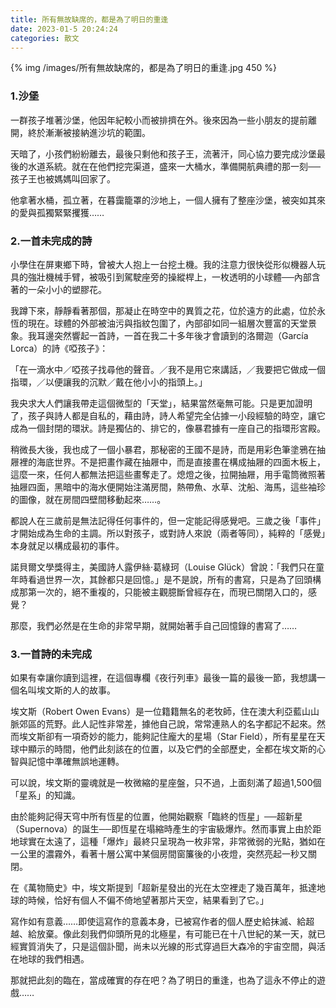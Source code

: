 ```yaml
---
title: 所有無故缺席的，都是為了明日的重逢
date: 2023-01-5 20:24:24
categories: 散文
---
```


{% img /images/所有無故缺席的，都是為了明日的重逢.jpg 450 %}

### 1.沙堡

一群孩子堆著沙堡，他因年紀較小而被排擠在外。後來因為一些小朋友的提前離開，終於漸漸被接納進沙坑的範圍。

天暗了，小孩們紛紛離去，最後只剩他和孩子王，流著汗，同心協力要完成沙堡最後的水道系統。就在在他們挖完渠道，盛來一大桶水，準備開航典禮的那一刻──孩子王也被媽媽叫回家了。

他拿著水桶，孤立著，在暮靄籠罩的沙地上，一個人擁有了整座沙堡，被突如其來的愛與孤獨緊緊攫獲……

<!-- more -->

### 2.一首未完成的詩

小學住在屏東鄉下時，曾被大人抱上一台挖土機。我的注意力很快從形似機器人玩具的強壯機械手臂，被吸引到駕駛座旁的操縱桿上，一枚透明的小球體──內部含著的一朵小小的塑膠花。

我蹲下來，靜靜看著那個，那凝止在時空中的異質之花，位於遠方的此處，位於永恆的現在。球體的外部被油污與指紋包圍了，內部卻如同一組層次豐富的天堂景象。我耳邊突然響起一首詩，一首在我二十多年後才會讀到的洛爾迦（García Lorca）的詩《啞孩子》：

「在一滴水中／啞孩子找尋他的聲音。／我不是用它來講話，／我要把它做成一個指環，／以便讓我的沉默／戴在他小小的指頭上。」

我央求大人們讓我帶走這個微型的「天堂」，結果當然毫無可能。只是更加證明了，孩子與詩人都是自私的，藉由詩，詩人希望完全佔據一小段經驗的時空，讓它成為一個封閉的環狀。詩是獨佔的、排它的，像暴君據有一座自己的指環形宮殿。

稍微長大後，我也成了一個小暴君，那秘密的王國不是詩，而是用彩色筆塗鴉在抽屜裡的海底世界。不是把畫作藏在抽屜中，而是直接畫在構成抽屜的四面木板上，這麼一來，任何人都無法把這些畫奪走了。熄燈之後，拉開抽屜，用手電筒微照著抽屜四面，黑暗中的海水便開始注滿房間，熱帶魚、水草、沈船、海馬，這些袖珍的圖像，就在房間四壁間移動起來……。

都說人在三歲前是無法記得任何事件的，但一定能記得感覺吧。三歲之後「事件」才開始成為生命的主調。所以對孩子，或對詩人來說（兩者等同），純粹的「感覺」本身就足以構成最初的事件。

諾貝爾文學獎得主，美國詩人露伊絲·葛綠珂（Louise Glück）曾說：「我們只在童年時看過世界一次，其餘都只是回憶。」是不是說，所有的書寫，只是為了回頭構成那第一次的，絕不重複的，只能被主觀臆斷曾經存在，而現已關閉入口的，感覺？

那麼，我們必然是在生命的非常早期，就開始著手自己回憶錄的書寫了……

### 3.一首詩的未完成

如果有幸讓你讀到這裡，在這個專欄《夜行列車》最後一篇的最後一節，我想講一個名叫埃文斯的人的故事。

埃文斯（Robert Owen Evans）是一位籍籍無名的老牧師，住在澳大利亞藍山山脈郊區的荒野。此人記性非常差，據他自己說，常常連熟人的名字都記不起來。然而埃文斯卻有一項奇妙的能力，能夠記住龐大的星場（Star Field），所有星星在天球中顯示的時間，他們此刻該在的位置，以及它們的全部歷史，全都在埃文斯的心智與記憶中準確無誤地運轉。

可以說，埃文斯的靈魂就是一枚微縮的星座盤，只不過，上面刻滿了超過1,500個「星系」的知識。

由於能夠記得天穹中所有恆星的位置，他開始觀察「臨終的恆星」──超新星（Supernova）的誕生──即恆星在塌縮時產生的宇宙級爆炸。然而事實上由於距地球實在太遠了，這種「爆炸」最終只呈現為一枚非常，非常微弱的光點，猶如在一公里的濃霧外，看著十層公寓中某個房間窗簾後的小夜燈，突然亮起一秒又關閉。

在《萬物簡史》中，埃文斯提到「超新星發出的光在太空裡走了幾百萬年，抵達地球的時候，恰好有個人不偏不倚地望著那片天空，結果看到了它。」

寫作如有意義……即使這寫作的意義本身，已被寫作者的個人歷史給抹滅、給超越、給放棄。像此刻我們仰頭所見的北極星，有可能已在十八世紀的某一天，就已經實質消失了，只是這個訃聞，尚未以光線的形式穿過巨大森冷的宇宙空間，與活在地球的我們相遇。

那就把此刻的臨在，當成確實的存在吧？為了明日的重逢，也為了這永不停止的遊戲……




